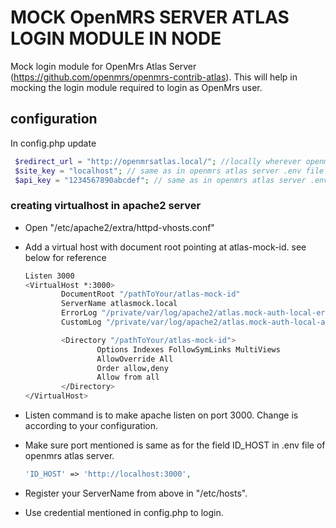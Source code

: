 MOCK OpenMRS SERVER ATLAS LOGIN MODULE IN NODE
==============================================

Mock login module for OpenMrs Atlas Server (https://github.com/openmrs/openmrs-contrib-atlas).
This will help in mocking the login module required to login as OpenMrs user.

## configuration

In config.php update

```php
 $redirect_url = "http://openmrsatlas.local/"; //locally wherever openmrs atlas module is hosted
 $site_key = "localhost"; // same as in openmrs atlas server .env file settings
 $api_key = "1234567890abcdef"; // same as in openmrs atlas server .env file settings
```


### creating virtualhost in apache2 server

- Open "/etc/apache2/extra/httpd-vhosts.conf"
- Add a virtual host with document root pointing at atlas-mock-id. see below for reference
  ```bash
  Listen 3000
  <VirtualHost *:3000>
          DocumentRoot "/pathToYour/atlas-mock-id"
          ServerName atlasmock.local
          ErrorLog "/private/var/log/apache2/atlas.mock-auth-local-error_log"
          CustomLog "/private/var/log/apache2/atlas.mock-auth-local-access_log" common

          <Directory "/pathToYour/atlas-mock-id">
                  Options Indexes FollowSymLinks MultiViews
                  AllowOverride All
                  Order allow,deny
                  Allow from all
          </Directory>
  </VirtualHost>

  ```
- Listen command is to make apache listen on port 3000. Change is according to your configuration.

- Make sure port mentioned is same as for the field ID_HOST in .env file of openmrs atlas server.

  ```php
  'ID_HOST' => 'http://localhost:3000',
  ```
- Register your ServerName from above in "/etc/hosts".

- Use credential mentioned in config.php to login.
